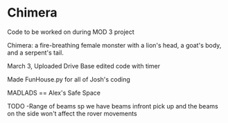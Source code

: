 # Chimera
Code to be worked on during MOD 3 project

Chimera: a fire-breathing female monster with a lion's head, a goat's body, and a serpent's tail.

March 3, Uploaded Drive Base edited code with timer

Made FunHouse.py for all of Josh's coding

MADLADS == Alex's Safe Space

TODO
-Range of beams sp we have beams infront pick up and the beams on the side won't affect the rover movements
